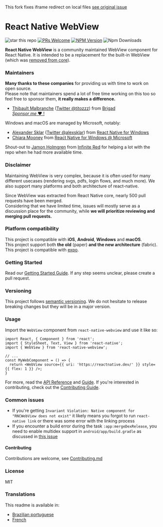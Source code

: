 This fork fixes iframe redirect on local files [see original issue](https://github.com/react-native-webview/react-native-webview/issues/560)
# React Native WebView

![star this repo](https://img.shields.io/github/stars/react-native-webview/react-native-webview?style=flat-square)
[![PRs Welcome](https://img.shields.io/badge/PRs-welcome-brightgreen.svg?style=flat-square)](http://makeapullrequest.com)
[![NPM Version](https://img.shields.io/npm/v/react-native-webview.svg?style=flat-square)](https://www.npmjs.com/package/react-native-webview)
![Npm Downloads](https://img.shields.io/npm/dm/react-native-webview.svg)

**React Native WebView** is a community maintained WebView component for React Native. It is intended to be a replacement for the built-in WebView (which was [removed from core](https://github.com/react-native-community/discussions-and-proposals/pull/3)).

### Maintainers

**Many thanks to these companies** for providing us with time to work on open source.  
Please note that maintainers spend a lot of free time working on this too so feel free to sponsor them, **it really makes a difference.**

- [Thibault Malbranche](https://github.com/Titozzz) ([Twitter @titozzz](https://twitter.com/titozzz)) from [Brigad](https://www.brigad.co/en-gb/about-us)  
[*Sponsor me* ❤️ !](https://github.com/sponsors/Titozzz)


Windows and macOS are managed by Microsoft, notably:
- [Alexander Sklar](https://github.com/asklar) ([Twitter @alexsklar](https://twitter.com/alexsklar)) from [React Native for Windows](https://microsoft.github.io/react-native-windows/)
- [Chiara Mooney](https://github.com/chiaramooney) from [React Native for Windows @ Microsoft](https://microsoft.github.io/react-native-windows/)

Shout-out to [Jamon Holmgren](https://github.com/jamonholmgren) from [Infinite Red](https://infinite.red) for helping a lot with the repo when he had more available time.

### Disclaimer

Maintaining WebView is very complex, because it is often used for many different usecases (rendering svgs, pdfs, login flows, and much more). We also support many platforms and both architecture of react-native.

Since WebView was extracted from React Native core, nearly 500 pull requests have been merged.  
Considering that we have limited time, issues will mostly serve as a discussion place for the community, while **we will prioritize reviewing and merging pull requests.** 

### Platform compatibility

This project is compatible with **iOS**,  **Android**, **Windows** and **macOS**.  
This project support both **the old** (paper) **and the new architecture** (fabric).  
This project is compatible with [expo](https://docs.expo.dev/versions/latest/sdk/webview/).

### Getting Started

Read our [Getting Started Guide](docs/Getting-Started.md). If any step seems unclear, please create a pull request.

### Versioning

This project follows [semantic versioning](https://semver.org/). We do not hesitate to release breaking changes but they will be in a major version.

### Usage

Import the `WebView` component from `react-native-webview` and use it like so:

```tsx
import React, { Component } from 'react';
import { StyleSheet, Text, View } from 'react-native';
import { WebView } from 'react-native-webview';

// ...
const MyWebComponent = () => {
  return <WebView source={{ uri: 'https://reactnative.dev/' }} style={{ flex: 1 }} />;
}
```

For more, read the [API Reference](./docs/Reference.md) and [Guide](./docs/Guide.md). If you're interested in contributing, check out the [Contributing Guide](./docs/Contributing.md).

### Common issues

- If you're getting `Invariant Violation: Native component for "RNCWebView does not exist"` it likely means you forgot to run `react-native link` or there was some error with the linking process
- If you encounter a build error during the task `:app:mergeDexRelease`, you need to enable multidex support in `android/app/build.gradle` as discussed in [this issue](https://github.com/react-native-webview/react-native-webview/issues/1344#issuecomment-650544648)

#### Contributing

Contributions are welcome, see [Contributing.md](https://github.com/react-native-webview/react-native-webview/blob/master/docs/Contributing.md)

### License

MIT

### Translations

This readme is available in:

- [Brazilian portuguese](docs/README.portuguese.md)
- [French](docs/README.french.md)
